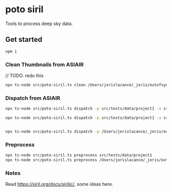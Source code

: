 # poto siril

Tools to process deep sky data.

## Get started

```bash
npm i
```

### Clean Thumbnails from ASIAIR

// TODO. redo this

```bash
npx ts-node src/poto-siril.ts clean /Users/jorislacance/_joris/outofsync/deepsky/dump_astro_July_2024_session_2
```

### Dispatch from ASIAIR

```bash
npx ts-node src/poto-siril.ts dispatch -p src/tests/data/project1 -a src/tests/data/asiair-dump1 -b src/tests/data/bank -m autorun

npx ts-node src/poto-siril.ts dispatch -p src/tests/data/project1 -a src/tests/data/asiair-dump1 -b /Users/jorislacance/_joris/outofsync/deepsky/_bank -m autorun


npx ts-node src/poto-siril.ts dispatch -p /Users/jorislacance/_joris/outofsync/deepsky/2024_08_10_veil-nebula -a /Users/jorislacance/_joris/outofsync/deepsky/dump_astro_2024_08_10_veil-nebula -b /Users/jorislacance/_joris/outofsync/deepsky/_bank -m autorun
```

### Preprocess

```bash
npx ts-node src/poto-siril.ts preprocess src/tests/data/project1
npx ts-node src/poto-siril.ts preprocess /Users/jorislacance/_joris/outofsync/deepsky/2024_08_10_veil-nebula
```

### Notes

Read https://siril.org/docs/sirilic/, some ideas here.
